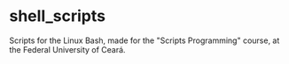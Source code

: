 # shell_scripts
Scripts for the Linux Bash, made for the "Scripts Programming" course, at the Federal University of Ceará.

